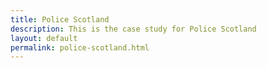 ```yaml
---
title: Police Scotland
description: This is the case study for Police Scotland
layout: default
permalink: police-scotland.html
---
```


